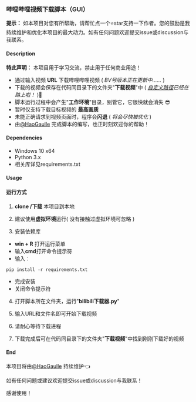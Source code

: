 ### 哔哩哔哩视频下载脚本（GUI）

**提示：** 如本项目对您有所帮助，请帮忙点一个⭐star支持一下作者。您的鼓励是我持续维护和优化本项目的最大动力。如有任何问题欢迎提交issue或discussion与我联系。



#### Description

**特此声明：** 本项目用于学习交流，禁止用于任何商业用途！

- 通过输入视频 **URL** 下载哔哩哔哩视频 ( *BV号版本正在更新中......* )
- 下载的视频会保存在代码同目录下的文件夹"**下载视频**"中 ( *<u>自定义路径</u>已经在路上啦！* ):clap:
- 脚本运行过程中会产生"**工作环境**"目录，别管它，它很快就会消失 :sunglasses:
- 暂时仅支持下载目标视频的 **最高画质**
- 未能正确请求到视频页面时，程序会**闪退** ( *将会尽快被优化* )
- 由[@HaoGaulle](https://github.com/HaoGualle) 完成脚本的编写，也正时刻欢迎你的帮助！



#### Dependencies

- Windows 10 x64
- Python 3.x
- 相关库详见requirements.txt



#### Usage

#### 运行方式

1.  **clone /下载** 本项目到本地

2.  建议使用**虚拟环境**运行( 没有接触过虚拟环境可忽略 )

3.  安装依赖库

   - **win + R** 打开运行菜单
   - 输入**cmd**打开命令提示符
   - 输入：

   ```
   pip install -r requirements.txt
   ```

   - 完成安装
   - 关闭命令提示符

4.  打开脚本所在文件夹，运行"**bilibili下载器.py**"

5.  输入URL和文件名即可开始下载视频

6. 请耐心等待下载进程

7. 下载完成后可在代码同目录下的文件夹"**下载视频**"中找到刚刚下载好的视频



#### End

本项目将由[@HaoGaulle](https://github.com/HaoGualle) 持续维护:point_left:

如有任何问题或建议欢迎提交issue或discussion与我联系！

感谢使用！
